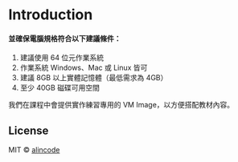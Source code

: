 # Introduction

#### 並確保電腦規格符合以下建議條件：

1. 建議使用 64 位元作業系統
1. 作業系統 Windows、Mac 或 Linux 皆可
1. 建議 8GB 以上實體記憶體（最低需求為 4GB）
1. 至少 40GB 磁碟可用空間

我們在課程中會提供實作練習專用的 VM Image，以方便搭配教材內容。

## License

MIT © [alincode](https://github.com/alincode)